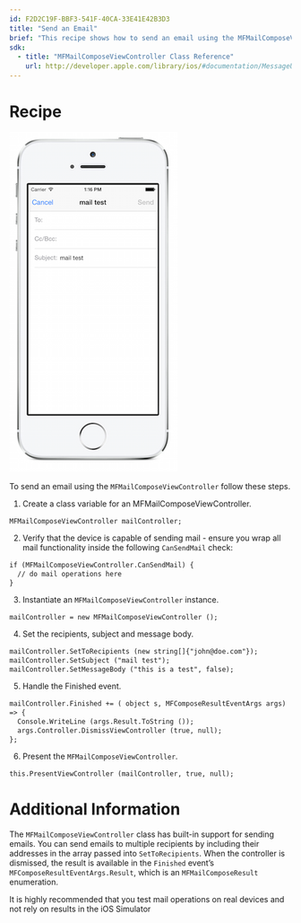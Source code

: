 ```yaml
---
id: F2D2C19F-BBF3-541F-40CA-33E41E42B3D3
title: "Send an Email"
brief: "This recipe shows how to send an email using the MFMailComposeViewController."
sdk:
  - title: "MFMailComposeViewController Class Reference" 
    url: http://developer.apple.com/library/ios/#documentation/MessageUI/Reference/MFMailComposeViewController_class/Reference/Reference.html
---
```


# Recipe

 [ ![](Images/Send_an_Email.png)](Images/Send_an_Email.png)

To send an email using the `MFMailComposeViewController` follow these
steps.

1.  Create a class variable for an MFMailComposeViewController.


```
MFMailComposeViewController mailController;
```

<ol start="2">
  <li>Verify that the device is capable of sending mail -
  ensure you wrap all mail functionality inside the following
  <code>CanSendMail</code> check:</li>
</ol>

```
if (MFMailComposeViewController.CanSendMail) {
  // do mail operations here
}
```

<ol start="3">
  <li>Instantiate an <code>MFMailComposeViewController</code> instance.</li>
</ol>

```
mailController = new MFMailComposeViewController ();
```

<ol start="4">
  <li>Set the recipients, subject and message body.</li>
</ol>

```
mailController.SetToRecipients (new string[]{"john@doe.com"});
mailController.SetSubject ("mail test");
mailController.SetMessageBody ("this is a test", false);
```

<ol start="5">
  <li>Handle the Finished event.</li>
</ol>

```
mailController.Finished += ( object s, MFComposeResultEventArgs args) => {
  Console.WriteLine (args.Result.ToString ());
  args.Controller.DismissViewController (true, null);
};
```

<ol start="6">
  <li>Present the <code>MFMailComposeViewController</code>.</li>
</ol>

```
this.PresentViewController (mailController, true, null);
```

# Additional Information

The `MFMailComposeViewController` class has built-in
  support for sending emails. You can send emails
  to multiple recipients by including their addresses
  in the array passed into `SetToRecipients`. When the
  controller is dismissed, the result is available
  in the `Finished` event’s `MFComposeResultEventArgs.Result`,
  which is an `MFMailComposeResult` enumeration.

It is highly recommended that you test mail operations on
  real devices and not rely on results in the iOS Simulator

